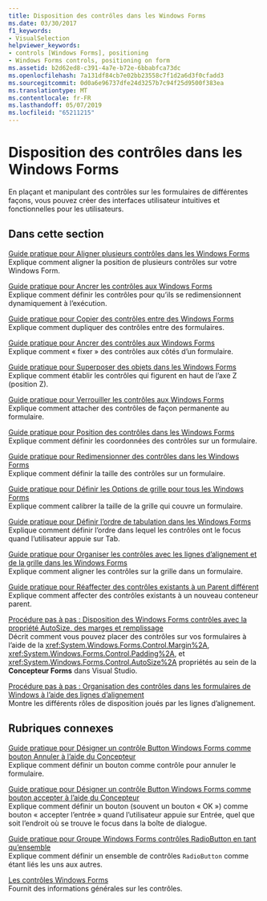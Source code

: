 ```yaml
---
title: Disposition des contrôles dans les Windows Forms
ms.date: 03/30/2017
f1_keywords:
- VisualSelection
helpviewer_keywords:
- controls [Windows Forms], positioning
- Windows Forms controls, positioning on form
ms.assetid: b2d62ed8-c391-4a7e-b72e-6bbabfca73dc
ms.openlocfilehash: 7a131df84cb7e02bb23558c7f1d2a6d3f0cfadd3
ms.sourcegitcommit: 0d0a6e96737dfe24d3257b7c94f25d9500f383ea
ms.translationtype: MT
ms.contentlocale: fr-FR
ms.lasthandoff: 05/07/2019
ms.locfileid: "65211215"
---
```

# <a name="arranging-controls-on-windows-forms"></a>Disposition des contrôles dans les Windows Forms
En plaçant et manipulant des contrôles sur les formulaires de différentes façons, vous pouvez créer des interfaces utilisateur intuitives et fonctionnelles pour les utilisateurs.

## <a name="in-this-section"></a>Dans cette section
 [Guide pratique pour Aligner plusieurs contrôles dans les Windows Forms](how-to-align-multiple-controls-on-windows-forms.md)\
 Explique comment aligner la position de plusieurs contrôles sur votre Windows Form.

 [Guide pratique pour Ancrer les contrôles aux Windows Forms](how-to-anchor-controls-on-windows-forms.md)\
 Explique comment définir les contrôles pour qu’ils se redimensionnent dynamiquement à l’exécution.

 [Guide pratique pour Copier des contrôles entre des Windows Forms](how-to-copy-controls-between-windows-forms.md)\
 Explique comment dupliquer des contrôles entre des formulaires.

 [Guide pratique pour Ancrer des contrôles aux Windows Forms](how-to-dock-controls-on-windows-forms.md)\
 Explique comment « fixer » des contrôles aux côtés d’un formulaire.

 [Guide pratique pour Superposer des objets dans les Windows Forms](how-to-layer-objects-on-windows-forms.md)\
 Explique comment établir les contrôles qui figurent en haut de l’axe Z (position Z).

 [Guide pratique pour Verrouiller les contrôles aux Windows Forms](how-to-lock-controls-to-windows-forms.md)\
 Explique comment attacher des contrôles de façon permanente au formulaire.

 [Guide pratique pour Position des contrôles dans les Windows Forms](how-to-position-controls-on-windows-forms.md)\
 Explique comment définir les coordonnées des contrôles sur un formulaire.

 [Guide pratique pour Redimensionner des contrôles dans les Windows Forms](how-to-resize-controls-on-windows-forms.md)\
 Explique comment définir la taille des contrôles sur un formulaire.

 [Guide pratique pour Définir les Options de grille pour tous les Windows Forms](how-to-set-grid-options-for-all-windows-forms.md)\
 Explique comment calibrer la taille de la grille qui couvre un formulaire.

 [Guide pratique pour Définir l’ordre de tabulation dans les Windows Forms](how-to-set-the-tab-order-on-windows-forms.md)\
 Explique comment définir l’ordre dans lequel les contrôles ont le focus quand l’utilisateur appuie sur Tab.

 [Guide pratique pour Organiser les contrôles avec les lignes d’alignement et de la grille dans les Windows Forms](how-to-arrange-controls-with-snaplines-and-the-grid-in-windows-forms.md)\
 Explique comment aligner les contrôles sur la grille dans un formulaire.

 [Guide pratique pour Réaffecter des contrôles existants à un Parent différent](how-to-reassign-existing-controls-to-a-different-parent.md)\
 Explique comment affecter des contrôles existants à un nouveau conteneur parent.

 [Procédure pas à pas : Disposition des Windows Forms contrôles avec la propriété AutoSize, des marges et remplissage](windows-forms-controls-padding-autosize.md)\
 Décrit comment vous pouvez placer des contrôles sur vos formulaires à l’aide de la <xref:System.Windows.Forms.Control.Margin%2A>, <xref:System.Windows.Forms.Control.Padding%2A>, et <xref:System.Windows.Forms.Control.AutoSize%2A> propriétés au sein de la **Concepteur Forms** dans Visual Studio.

 [Procédure pas à pas : Organisation des contrôles dans les formulaires de Windows à l’aide des lignes d’alignement](walkthrough-arranging-controls-on-windows-forms-using-snaplines.md)\
 Montre les différents rôles de disposition joués par les lignes d’alignement.

## <a name="related-sections"></a>Rubriques connexes
 [Guide pratique pour Désigner un contrôle Button Windows Forms comme bouton Annuler à l’aide du Concepteur](designate-a-wf-button-as-the-cancel-button-using-the-designer.md)\
 Explique comment définir un bouton comme contrôle pour annuler le formulaire.

 [Guide pratique pour Désigner un contrôle Button Windows Forms comme bouton accepter à l’aide du Concepteur](designate-a-wf-button-as-the-accept-button-using-the-designer.md)\
 Explique comment définir un bouton (souvent un bouton « OK ») comme bouton « accepter l’entrée » quand l’utilisateur appuie sur Entrée, quel que soit l’endroit où se trouve le focus dans la boîte de dialogue.

 [Guide pratique pour Groupe Windows Forms contrôles RadioButton en tant qu’ensemble](how-to-group-windows-forms-radiobutton-controls-to-function-as-a-set.md)\
 Explique comment définir un ensemble de contrôles `RadioButton` comme étant liés les uns aux autres.

 [Les contrôles Windows Forms](index.md)\
 Fournit des informations générales sur les contrôles.
